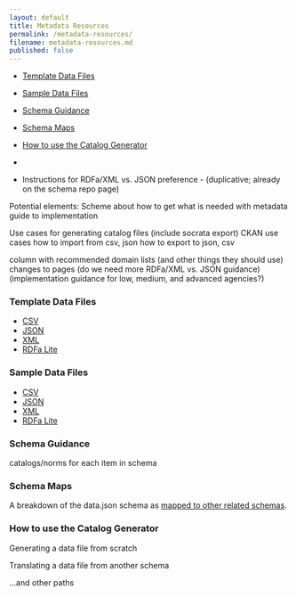 ```yaml
---
layout: default
title: Metadata Resources
permalink: /metadata-resources/
filename: metadata-resources.md
published: false
---
```


* [Template Data Files](http://project-open-data.github.com/metadata-resources/#template)
* [Sample Data Files](http://project-open-data.github.com/metadata-resources/#sample)
* [Schema Guidance](http://project-open-data.github.com/metadata-resources/#guidance)
* [Schema Maps](http://project-open-data.github.com/metadata-resources/#maps)
* [How to use the Catalog Generator](http://project-open-data.github.com/metadata-resources/#generator)
* 


* Instructions for RDFa/XML vs. JSON preference - (duplicative; already on the schema repo page)

Potential elements:
Scheme about how to get what is needed with metadata
guide to implementation

Use cases for generating catalog files (include socrata export)
CKAN use cases
how to import from csv, json
how to export to json, csv

column with recommended domain lists (and other things they should use)
changes to pages 
(do we need more RDFa/XML vs. JSON guidance)
(implementation guidance for low, medium, and advanced agencies?)



### Template Data Files<a id="template"></a>
* [CSV]()
* [JSON]()
* [XML]()
* [RDFa Lite]()


### Sample Data Files<a id="sample"></a>
* [CSV]()
* [JSON]()
* [XML]()
* [RDFa Lite]()

### Schema Guidance<a id="guidance"></a>

catalogs/norms for each item in schema

### Schema Maps<a id="maps"></a>

A breakdown of the data.json schema as [mapped to other related schemas]().  

### How to use the Catalog Generator<a id="generator"></a>

Generating a data file from scratch

Translating a data file from another schema

 ...and other paths

